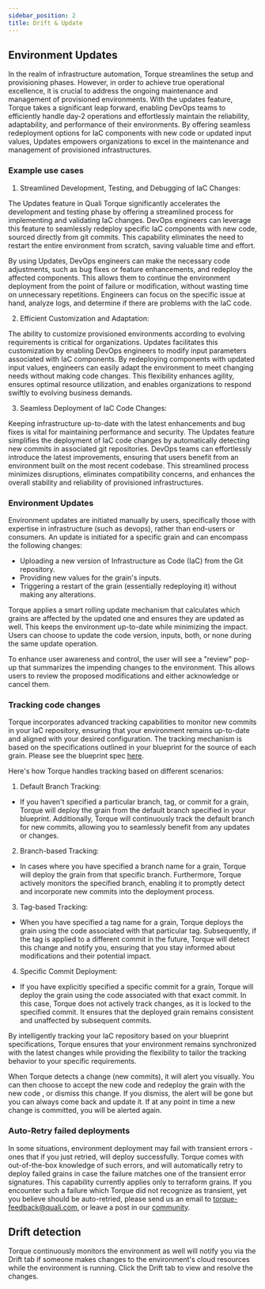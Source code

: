 ```yaml
---
sidebar_position: 2
title: Drift & Update
---
```


## Environment Updates

In the realm of infrastructure automation, Torque streamlines the setup and provisioning phases. However, in order to achieve true operational excellence, it is crucial to address the ongoing maintenance and management of provisioned environments. With the updates feature, Torque takes a significant leap forward, enabling DevOps teams to efficiently handle day-2 operations and effortlessly maintain the reliability, adaptability, and performance of their environments. By offering seamless redeployment options for IaC components with new code or updated input values, Updates empowers organizations to excel in the maintenance and management of provisioned infrastructures.

### Example use cases

1. Streamlined Development, Testing, and Debugging of IaC Changes:

The Updates feature in Quali Torque significantly accelerates the development and testing phase by offering a streamlined process for implementing and validating IaC changes. DevOps engineers can leverage this feature to seamlessly redeploy specific IaC components with new code, sourced directly from git commits. This capability eliminates the need to restart the entire environment from scratch, saving valuable time and effort.

By using Updates, DevOps engineers can make the necessary code adjustments, such as bug fixes or feature enhancements, and redeploy the affected components. This allows them to continue the environment deployment from the point of failure or modification, without wasting time on unnecessary repetitions. Engineers can focus on the specific issue at hand, analyze logs, and determine if there are problems with the IaC code.

2. Efficient Customization and Adaptation:
   
The ability to customize provisioned environments according to evolving requirements is critical for organizations. Updates facilitates this customization by enabling DevOps engineers to modify input parameters associated with IaC components. By redeploying components with updated input values, engineers can easily adapt the environment to meet changing needs without making code changes. This flexibility enhances agility, ensures optimal resource utilization, and enables organizations to respond swiftly to evolving business demands.

3. Seamless Deployment of IaC Code Changes:
   
Keeping infrastructure up-to-date with the latest enhancements and bug fixes is vital for maintaining performance and security. The Updates feature simplifies the deployment of IaC code changes by automatically detecting new commits in associated git repositories. DevOps teams can effortlessly introduce the latest improvements, ensuring that users benefit from an environment built on the most recent codebase. This streamlined process minimizes disruptions, eliminates compatibility concerns, and enhances the overall stability and reliability of provisioned infrastructures.

### Environment Updates

Environment updates are initiated manually by users, specifically those with expertise in infrastructure (such as devops), rather than end-users or consumers.
An update is initiated for a specific grain and can encompass the following changes:
  - Uploading a new version of Infrastructure as Code (IaC) from the Git repository.
  - Providing new values for the grain's inputs.
  - Triggering a restart of the grain (essentially redeploying it) without making any alterations.

Torque applies a smart rolling update mechanism that calculates which grains are affected by the updated one and ensures they are updated as well. This keeps the environment up-to-date while minimizing the impact. 
Users can choose to update the code version, inputs, both, or none during the same update operation.

To enhance user awareness and control, the user will see a "review" pop-up that summarizes the impending changes to the environment. This allows users to review the proposed modifications and either acknowledge or cancel them.

### Tracking code changes

Torque incorporates advanced tracking capabilities to monitor new commits in your IaC repository, ensuring that your environment remains up-to-date and aligned with your desired configuration. The tracking mechanism is based on the specifications outlined in your blueprint for the source of each grain. 
Please see the blueprint spec [here](/blueprint-designer-guide/blueprints/blueprints-yaml-structure#source).

Here's how Torque handles tracking based on different scenarios:

1. Default Branch Tracking:
  - If you haven't specified a particular branch, tag, or commit for a grain, Torque will deploy the grain from the default branch specified in your blueprint. Additionally, Torque will continuously track the default branch for new commits, allowing you to seamlessly benefit from any updates or changes.

2. Branch-based Tracking:
  - In cases where you have specified a branch name for a grain, Torque will deploy the grain from that specific branch. Furthermore, Torque actively monitors the specified branch, enabling it to promptly detect and incorporate new commits into the deployment process.

3. Tag-based Tracking:
  - When you have specified a tag name for a grain, Torque deploys the grain using the code associated with that particular tag. Subsequently, if the tag is applied to a different commit in the future, Torque will detect this change and notify you, ensuring that you stay informed about modifications and their potential impact.

4. Specific Commit Deployment:
  - If you have explicitly specified a specific commit for a grain, Torque will deploy the grain using the code associated with that exact commit. In this case, Torque does not actively track changes, as it is locked to the specified commit. It ensures that the deployed grain remains consistent and unaffected by subsequent commits.

By intelligently tracking your IaC repository based on your blueprint specifications, Torque ensures that your environment remains synchronized with the latest changes while providing the flexibility to tailor the tracking behavior to your specific requirements.

When Torque detects a change (new commits), it will alert you visually. You can then choose to accept the new code and redeploy the grain with the new code , or dismiss this change. If you dismiss, the alert will be gone but you can always come back and update it.
If at any point in time a new change is committed, you will be alerted again.


### Auto-Retry failed deployments
In some situations, environment deployment may fail with transient errors - ones that if you just retried, will deploy successfully. 
Torque comes with out-of-the-box knowledge of such errors, and will automatically retry to deploy failed grains in case the failure matches one of the transient error signatures.
This capability currently applies only to terraform grains. 
If you encounter such a failure which Torque did not recognize as transient, yet you believe should be auto-retried, please send us an email to torque-feedback@quali.com, or leave a post in our [community](https://github.com/orgs/QualiTorque/discussions).

## Drift detection 
Torque continuously monitors the environment as well will notify you via the Drift tab if someone makes changes to the environment's cloud resources while the environment is running. Click the Drift tab to view and resolve the changes. 



